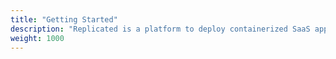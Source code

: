 ```yaml
---
title: "Getting Started"
description: "Replicated is a platform to deploy containerized SaaS applications behind a firewall (ie private cloud, private data center etc)."
weight: 1000
---
```

